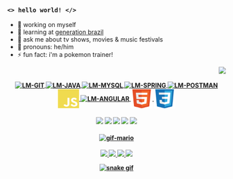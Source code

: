 ### `<> hello world! </>`

- 🔭 working on myself
- 🌱 learning at [generation brazil](https://brazil.generation.org/) 
- 💬 ask me about tv shows, movies & music festivals
- 🌈 pronouns: he/him
- ⚡ fun fact: i'm a pokemon trainer!

<a href="https://github.com/viniciusaislan">
<img align="right" src="https://komarev.com/ghpvc/?username=viniciusaislan&label=Profile%20views&color=0e75b6&style=flat">
</a>

##

<h4 align="center">
<a href="https://github.com/viniciusaislan">
<div style="display: inline_block"><br>
<img align="center" alt="LM-GIT" height="45" width="50"src="https://cdn.jsdelivr.net/gh/devicons/devicon/icons/git/git-original.svg" />
<img align="center" alt="LM-JAVA" height="45" width="50" src="https://cdn.jsdelivr.net/gh/devicons/devicon/icons/java/java-original-wordmark.svg"/>
<img align="center" alt="LM-MYSQL" height="45" width="50" src="https://cdn.jsdelivr.net/gh/devicons/devicon/icons/mysql/mysql-plain.svg" />
<img align="center" alt="LM-SPRING" height="45" width="50" src="https://cdn.jsdelivr.net/gh/devicons/devicon/icons/spring/spring-original.svg" />
<img align="center" alt="LM-POSTMAN" height="45" width="50" src="https://www.vectorlogo.zone/logos/getpostman/getpostman-icon.svg"/>
<img align="center" alt="LM-JS" height="45" width="50" src="https://raw.githubusercontent.com/devicons/devicon/master/icons/javascript/javascript-plain.svg">
<img align="center" alt="LM-ANGULAR" height="45" width="50" src="https://cdn.jsdelivr.net/gh/devicons/devicon/icons/angularjs/angularjs-original.svg" />
<img align="center" alt="LM-HTML" height="45" width="50" src="https://raw.githubusercontent.com/devicons/devicon/master/icons/html5/html5-original.svg">
<img align="center" alt="LM-CSS" height="45" width="50" src="https://raw.githubusercontent.com/devicons/devicon/master/icons/css3/css3-original.svg">
</a></div></h4>
 

<h4 align="center">
<a href="https://www.linkedin.com/in/viniciusaislan/" target="_blank"><img src="https://img.shields.io/badge/-LinkedIn-%230077B5?style=for-the-badge&logo=linkedin&logoColor=white"></a>
<a href = "mailto:viniaislan@gmail.com" target="_blank"><img src="https://img.shields.io/badge/-Gmail-%23333?style=for-the-badge&logo=gmail&logoColor=white"></a>
<a href="https://discord.com/users/912707020703027282" target="_blank"><img src="https://img.shields.io/badge/Discord-7289DA?style=for-the-badge&logo=discord&logoColor=white"></a>
<a href="https://instagram.com/viniciusaislan" target="_blank"><img src="https://img.shields.io/badge/-Instagram-%23E4405F?style=for-the-badge&logo=instagram&logoColor=white"></a>
<a href="https://open.spotify.com/user/5cfrl8q23vmajw992ortqc00q" target="_blank"><img src="https://img.shields.io/badge/Spotify-1ED760?&style=for-the-badge&logo=spotify&logoColor=white"></a></h4>


<h4 align="center">
<a href="https://github.com/viniciusaislan">
<img height="350" alt="gif-mario" src="https://user-images.githubusercontent.com/95730548/146482008-1b2bd5ce-a7ee-41ab-bddd-d084768cbc10.gif">
</a></h4>


<h4 align="center">
<a href="https://github.com/viniciusaislan">
<img src="https://github-profile-trophy.vercel.app/?username=viniciusaislan&theme=radical">
<img height="120em" src="https://github-readme-stats.vercel.app/api?username=viniciusaislan&show_icons=true&theme=radical&include_all_commits=true&count_private=true"/>
<img height="120em" src="https://github-readme-stats.vercel.app/api/top-langs/?username=viniciusaislan&layout=com.pact&langs_count=7&theme=radical"/>
<img height="120em" src="https://github-readme-streak-stats.herokuapp.com/?user=viniciusaislan&theme=radical">

![snake gif](https://github.com/viniciusaislan/viniciusaislan/blob/output/github-contribution-grid-snake.svg)

